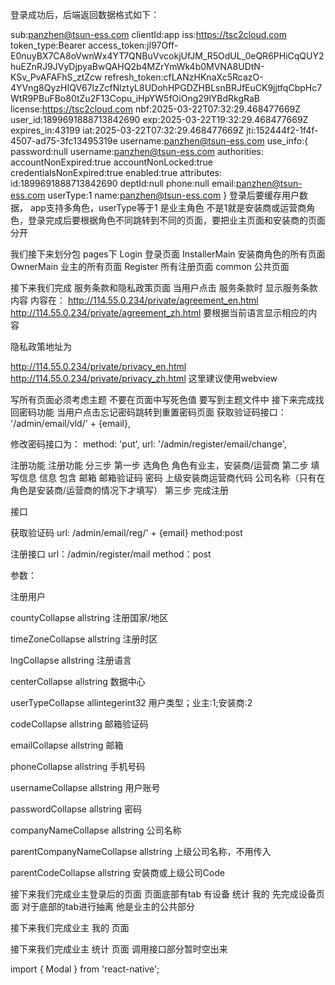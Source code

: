 登录成功后，后端返回数据格式如下：

sub:panzhen@tsun-ess.com
clientId:app
iss:https://tsc2cloud.com
token_type:Bearer
access_token:jI97Off-E0nuyBX7CA8oVwnWx4YT7QNBuVvcokjUfJM_R5OdUL_0eQR6PHiCqQUY2huEZnRJ9JVyDjpyaBwQAHQ2b4MZrYmWk4b0MVNA8UDtN-KSv_PvAFAFhS_ztZcw
refresh_token:cfLANzHKnaXc5RcazO-4YVng8QyzHIQV67lzZcfNlztyL8UDohHPGDZHBLsnBRJfEuCK9jjtfqCbpHc7WtR9PBuFBo80tZu2F13Copu_iHpYW5fOiOng29lYBdRkgRaB
license:https://tsc2cloud.com
nbf:2025-03-22T07:32:29.468477669Z
user_id:1899691888713842690
exp:2025-03-22T19:32:29.468477669Z
expires_in:43199
iat:2025-03-22T07:32:29.468477669Z
jti:152444f2-1f4f-4507-ad75-3fc13495319e
username:panzhen@tsun-ess.com
use_info:{
    password:null
    username:panzhen@tsun-ess.com
    authorities:
    accountNonExpired:true
    accountNonLocked:true
    credentialsNonExpired:true
    enabled:true
    attributes:
    id:1899691888713842690
    deptId:null
    phone:null
    email:panzhen@tsun-ess.com
    userType:1
    name:panzhen@tsun-ess.com
}
登录后要缓存用户数据，
app支持多角色，userType等于1 是业主角色 不是1就是安装商或运营商角色，登录完成后要根据角色不同跳转到不同的页面，要把业主页面和安装商的页面分开

我们接下来划分包
pages下
Login 登录页面
InstallerMain 安装商角色的所有页面
OwnerMain 业主的所有页面
Register 所有注册页面
common 公共页面

接下来我们完成 服务条款和隐私政策页面
当用户点击 服务条款时 显示服务条款内容 内容在：
http://114.55.0.234/private/agreement_en.html
http://114.55.0.234/private/agreement_zh.html
要根据当前语言显示相应的内容

隐私政策地址为

http://114.55.0.234/private/privacy_en.html
http://114.55.0.234/private/privacy_zh.html
这里建议使用webview

写所有页面必须考虑主题 不要在页面中写死色值 要写到主题文件中
接下来完成找回密码功能 
当用户点击忘记密码跳转到重置密码页面
获取验证码接口：
'/admin/email/vld/' + {email},

修改密码接口为：
method: 'put',
    url: '/admin/register/email/change',


注册功能
注册功能 分三步 
第一步 选角色 角色有业主，安装商/运营商
第二步 填写信息 信息 包含 邮箱 邮箱验证码 密码 上级安装商运营商代码 公司名称（只有在角色是安装商/运营商的情况下才填写）
第三步 完成注册

接口 

获取验证码 
  url: /admin/email/reg/' + {email} 
  method:post

 注册接口
   url：/admin/register/mail
   method：post
   
   参数：
   
注册用户

countyCollapse allstring
注册国家/地区

timeZoneCollapse allstring
注册时区

lngCollapse allstring
注册语言

centerCollapse allstring
数据中心

userTypeCollapse allintegerint32
用户类型；业主:1;安装商:2

codeCollapse allstring
邮箱验证码

emailCollapse allstring
邮箱

phoneCollapse allstring
手机号码

usernameCollapse allstring
用户账号

passwordCollapse allstring
密码

companyNameCollapse allstring
公司名称

parentCompanyNameCollapse allstring
上级公司名称，不用传入

parentCodeCollapse allstring
安装商或上级公司Code

接下来我们完成业主登录后的页面
页面底部有tab 有设备 统计 我的
先完成设备页面 对于底部的tab进行抽离 他是业主的公共部分

接下来我们完成业主 我的 页面

接下来我们完成业主 统计 页面
 调用接口部分暂时空出来 

import { Modal } from 'react-native';



